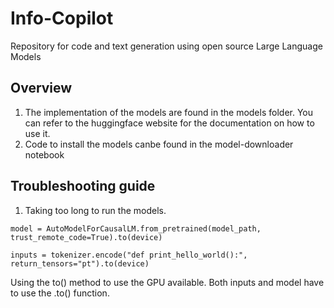 # Info-Copilot
Repository for code and text generation using open source Large Language Models

## Overview
1. The implementation of the models are found in the models folder. You can refer to the huggingface website for the documentation on how to use it. 
2. Code to install the models canbe found in the model-downloader notebook

## Troubleshooting guide
1. Taking too long to run the models. 
```
model = AutoModelForCausalLM.from_pretrained(model_path, trust_remote_code=True).to(device)

inputs = tokenizer.encode("def print_hello_world():", return_tensors="pt").to(device)
```

Using the to() method to use the GPU available. Both inputs and model have to use the .to() function.
